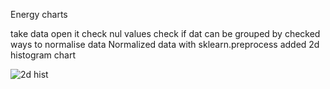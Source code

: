Energy charts

take data
open it 
check nul values
check if dat can be grouped by
checked ways to normalise data
Normalized data with sklearn.preprocess
added 2d histogram chart 

![2d hist](https://user-images.githubusercontent.com/47668423/96996366-087dae80-1530-11eb-9479-e5100ce30460.png)

